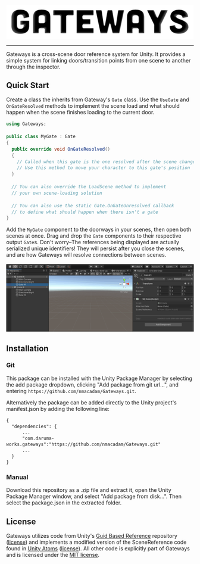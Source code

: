 ![Gateways Logo](/Documentation~/gateways_logo_web.png "Logo")
<hr>
Gateways is a cross-scene door reference system for Unity.  It provides a simple system for linking doors/transition points from one scene to another through the inspector.

## Quick Start
Create a class the inherits from Gateway's `Gate` class.  Use the `UseGate` and `OnGateResolved` methods to implement the scene load and what should happen when the scene finishes loading to the current door.

```C#
using Gateways;

public class MyGate : Gate
{
  public override void OnGateResolved()
  {
    // Called when this gate is the one resolved after the scene changes
    // Use this method to move your character to this gate's position
  }
  
  // You can also override the LoadScene method to implement
  // your own scene-loading solution
  
  // You can also use the static Gate.OnGateUnresolved callback
  // to define what should happen when there isn't a gate
}
```
Add the `MyGate` component to the doorways in your scenes, then open both scenes at once.  Drag and drop the `Gate` components to their respective output `Gate`s.  Don't worry–The references being displayed are actually serialized unique identifiers!  They will persist after you close the scenes, and are how Gateways will resolve connections between scenes.
<br><br>
![Gateways example](/Documentation~/gateways_example.gif "Example")

## Installation
### Git
This package can be installed with the Unity Package Manager by selecting the add package dropdown, clicking "Add package from git url...", and entering `https://github.com/nmacadam/Gateways.git`.

Alternatively the package can be added directly to the Unity project's manifest.json by adding the following line:
```
{
  "dependencies": {
      ...
      "com.daruma-works.gateways":"https://github.com/nmacadam/Gateways.git"
      ...
  }
}
```
### Manual
Download this repository as a .zip file and extract it, open the Unity Package Manager window, and select "Add package from disk...".  Then select the package.json in the extracted folder.

## License
Gateways utilizes code from Unity's [Guid Based Reference](https://github.com/Unity-Technologies/guid-based-reference) repository ([license](https://unity3d.com/legal/licenses/Unity_Companion_License)) and implements a modified version of the SceneReference code found in [Unity Atoms](https://github.com/AdamRamberg/unity-atoms) ([license](https://github.com/AdamRamberg/unity-atoms/blob/master/LICENSE.md)). All other code is explicitly part of Gateways and is licensed under the [MIT license](https://github.com/nmacadam/Gateways/blob/main/LICENSE.md).
